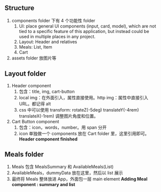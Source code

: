 ## Structure

1. components folder 下有 4 个功能性 folder
   1. UI: place general UI components (input, card, model), which are not tied to a specific feature of this application, but instead could be used in multiple places in any project.
   2. Layout: Header and relatives
   3. Meals: List, Item
   4. Cart
2. assets folder 放图片等

## Layout folder

1. Header component
   1. 包含：title, img, cart-button
   2. local img：在外面引入，属性直接使用。http img：属性中直接引入 URL。都记得 alt
   3. css 中可以使用 transform: rotateZ(-5deg) translateY(-4rem) translateX(-1rem) 调整图片角度和位置。
2. Cart Button component
   1. 包含：icon，words，number。用 span 分开
   2. icon 单独做一个 components 放在 Cart folder 里，这里引用即可。
      **Header component finished**

## Meals folder

1. Meals 包含 MealsSummary 和 AvailableMeals(List)
2. AvailableMeals，dummyData 放在这里，然后以 list 展示
3. 最终将 Meals 整体放进 App，外面包一层 main element
   **Adding Meal component : summary and list**
